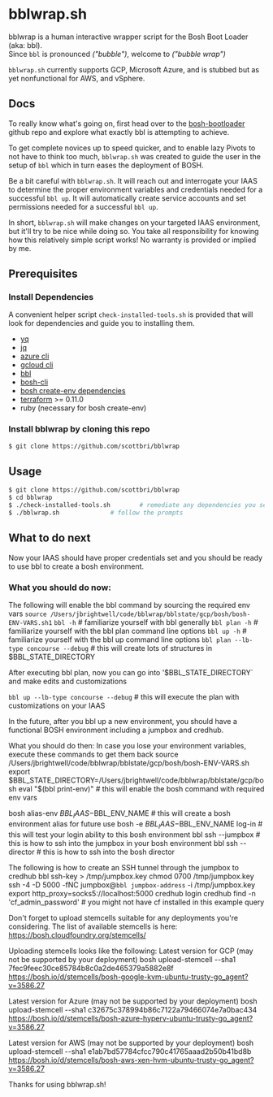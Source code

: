 # bblwrap.sh
bblwrap is a human interactive wrapper script for the Bosh Boot Loader (aka: bbl).  
Since `bbl` is pronounced *("bubble")*, welcome to *("bubble wrap")*

`bblwrap.sh` currently supports GCP, Microsoft Azure, and is stubbed but as yet nonfunctional for AWS, and vSphere.

## Docs
To really know what's going on, first head over to the [bosh-bootloader](https://github.com/cloudfoundry/bosh-bootloader) github repo and explore what exactly bbl is attempting to achieve.

To get complete novices up to speed quicker, and to enable lazy Pivots to not have to think too much, `bblwrap.sh` was created to guide the user in the setup of `bbl` which in turn eases the deployment of BOSH.

Be a bit careful with `bblwrap.sh`.  It will reach out and interrogate your IAAS to determine the proper environment variables and credentials needed for a successful `bbl up`.  It will automatically create service accounts and set permissions needed for a successful `bbl up`.

In short, `bblwrap.sh` will make changes on your targeted IAAS environment, but it'll try to be nice while doing so.  You take all responsibility for knowing how this relatively simple script works!  No warranty is provided or implied by me.  

## Prerequisites

### Install Dependencies

A convenient helper script `check-installed-tools.sh` is provided that will look for dependencies and guide you to installing them.
- [yq](https://github.com/mikefarah/yq)
- [jq](https://github.com/stedolan/jq)
- [azure cli](https://docs.microsoft.com/en-us/cli/azure/install-azure-cli-apt?view=azure-cli-latest)
- [gcloud cli](https://cloud.google.com/sdk/docs/quickstarts)
- [bbl](https://github.com/cloudfoundry/bosh-bootloader/releases)
- [bosh-cli](https://bosh.io/docs/cli-v2.html)
- [bosh create-env dependencies](https://bosh.io/docs/cli-env-deps.html)
- [terraform](https://www.terraform.io/downloads.html) >= 0.11.0
- ruby (necessary for bosh create-env)

### Install bblwrap by cloning this repo

```sh
$ git clone https://github.com/scottbri/bblwrap
```

## Usage

```sh
$ git clone https://github.com/scottbri/bblwrap
$ cd bblwrap
$ ./check-installed-tools.sh 		# remediate any dependencies you see
$ ./bblwrap.sh				# follow the prompts
```

## What to do next
Now your IAAS should have proper credentials set and you should be ready to use bbl to create a bosh environment.

### What you should do now:
The following will enable the bbl command by sourcing the required env vars
`source /Users/jbrightwell/code/bblwrap/bblstate/gcp/bosh/bosh-ENV-VARS.sh1`
`bbl -h`                        # familiarize yourself with bbl generally
`bbl plan -h`                    # familiarize yourself with the bbl plan command line options
`bbl up -h`                    # familiarize yourself with the bbl up command line options
`bbl plan --lb-type concourse --debug`        # this will create lots of structures in $BBL_STATE_DIRECTORY

After executing bbl plan, now you can go into '$BBL_STATE_DIRECTORY` and make edits and customizations

`bbl up --lb-type concourse --debug`        # this will execute the plan with customizations on your IAAS


In the future, after you bbl up a new environment, you should have a functional BOSH environment
including a jumpbox and credhub.

What you should do then:
In case you lose your environment variables, execute these commands to get them back
source /Users/jbrightwell/code/bblwrap/bblstate/gcp/bosh/bosh-ENV-VARS.sh
export $BBL_STATE_DIRECTORY=/Users/jbrightwell/code/bblwrap/bblstate/gcp/bosh
eval "$(bbl print-env)"                # this will enable the bosh command with required env vars

bosh alias-env $BBL_IAAS-$BBL_ENV_NAME        # this will create a bosh environment alias for future use
bosh -e $BBL_IAAS-$BBL_ENV_NAME log-in        # this will test your login ability to this bosh environment
bbl ssh --jumpbox                # this is how to ssh into the jumpbox in your bosh environment
bbl ssh --director                # this is how to ssh into the bosh director

The following is how to create an SSH tunnel through the jumpbox to credhub
bbl ssh-key > /tmp/jumpbox.key
chmod 0700 /tmp/jumpbox.key
ssh -4 -D 5000 -fNC jumpbox@`bbl jumpbox-address` -i /tmp/jumpbox.key
export http_proxy=socks5://localhost:5000
credhub login
credhub find -n \'cf_admin_password\'        # you might not have cf installed in this example query


Don't forget to upload stemcells suitable for any deployments you're considering.
The list of available stemcells is here:  https://bosh.cloudfoundry.org/stemcells/

Uploading stemcells looks like the following:
Latest version for GCP (may not be supported by your deployment)
bosh upload-stemcell --sha1 7fec9feec30ce85784b8c0a2de465379a5882e8f \
      https://bosh.io/d/stemcells/bosh-google-kvm-ubuntu-trusty-go_agent?v=3586.27

Latest version for Azure (may not be supported by your deployment)
bosh upload-stemcell --sha1 c32675c378994b86c7122a79466074e7a0bac434 \
    https://bosh.io/d/stemcells/bosh-azure-hyperv-ubuntu-trusty-go_agent?v=3586.27

Latest version for AWS (may not be supported by your deployment)
bosh upload-stemcell --sha1 e1ab7bd57784cfcc790c41765aaad2b50b41bd8b \
  https://bosh.io/d/stemcells/bosh-aws-xen-hvm-ubuntu-trusty-go_agent?v=3586.27

Thanks for using bblwrap.sh!
